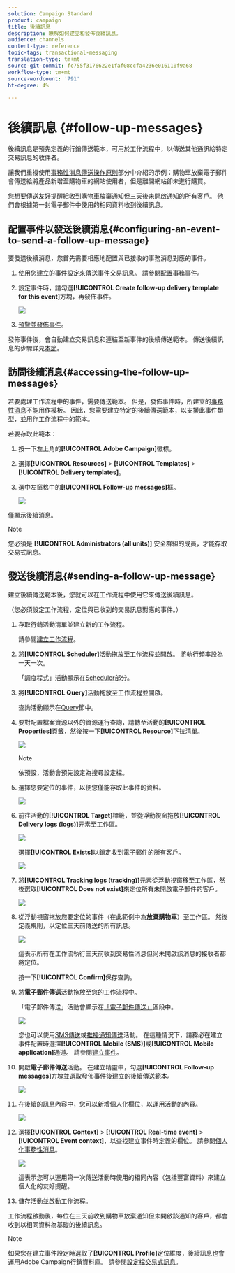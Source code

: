 ```yaml
---
solution: Campaign Standard
product: campaign
title: 後續訊息
description: 瞭解如何建立和發佈後續訊息。
audience: channels
content-type: reference
topic-tags: transactional-messaging
translation-type: tm+mt
source-git-commit: fc755f3176622e1faf08ccfa4236e016110f9a68
workflow-type: tm+mt
source-wordcount: '791'
ht-degree: 4%

---
```



# 後續訊息 {#follow-up-messages}

後續訊息是預先定義的行銷傳送範本，可用於工作流程中，以傳送其他通訊給特定交易訊息的收件者。

讓我們重複使用[事務性消息傳送操作原則](../../channels/using/getting-started-with-transactional-msg.md#transactional-messaging-operating-principle)部分中介紹的示例：購物車放棄電子郵件會傳送給將產品新增至購物車的網站使用者，但是離開網站卻未進行購買。

您想要傳送友好提醒給收到購物車放棄通知但三天後未開啟通知的所有客戶。 他們會根據第一封電子郵件中使用的相同資料收到後續訊息。

## 配置事件以發送後續消息{#configuring-an-event-to-send-a-follow-up-message}

要發送後續消息，您首先需要相應地配置與已接收的事務消息對應的事件。

1. 使用您建立的事件設定來傳送事件交易訊息。 請參閱[配置事務事件](../../channels/using/configuring-transactional-event.md)。
1. 設定事件時，請勾選&#x200B;**[!UICONTROL Create follow-up delivery template for this event]**&#x200B;方塊，再發佈事件。

   ![](assets/message-center_follow-up-checkbox.png)

1. [預覽並發佈事件](../../channels/using/publishing-transactional-event.md#previewing-and-publishing-the-event)。

發佈事件後，會自動建立交易訊息和連結至新事件的後續傳送範本。 傳送後續訊息的步驟詳見[本節](#sending-a-follow-up-message)。

## 訪問後續消息{#accessing-the-follow-up-messages}

若要處理工作流程中的事件，需要傳送範本。 但是，發佈事件時，所建立的[事務性消息](../../channels/using/editing-transactional-message.md)不能用作模板。 因此，您需要建立特定的後續傳送範本，以支援此事件類型，並用作工作流程中的範本。

若要存取此範本：

1. 按一下左上角的&#x200B;**[!UICONTROL Adobe Campaign]**&#x200B;徽標。
1. 選擇&#x200B;**[!UICONTROL Resources]** > **[!UICONTROL Templates]** > **[!UICONTROL Delivery templates]**。
1. 選中左窗格中的&#x200B;**[!UICONTROL Follow-up messages]**&#x200B;框。

   ![](assets/message-center_follow-up-search.png)

僅顯示後續消息。

>[!NOTE]
>
>您必須是 **[!UICONTROL Administrators (all units)]** 安全群組的成員，才能存取交易式訊息。

## 發送後續消息{#sending-a-follow-up-message}

建立後續傳送範本後，您就可以在工作流程中使用它來傳送後續訊息。

（您必須設定工作流程，定位與已收到的交易訊息對應的事件。）

1. 存取行銷活動清單並建立新的工作流程。

   請參閱[建立工作流程](../../automating/using/building-a-workflow.md#creating-a-workflow)。

1. 將&#x200B;**[!UICONTROL Scheduler]**&#x200B;活動拖放至工作流程並開啟。 將執行頻率設為一天一次。

   「調度程式」活動顯示在[Scheduler](../../automating/using/scheduler.md)部分。

1. 將&#x200B;**[!UICONTROL Query]**&#x200B;活動拖放至工作流程並開啟。

   查詢活動顯示在[Query](../../automating/using/query.md)節中。

1. 要對配置檔案資源以外的資源運行查詢，請轉至活動的&#x200B;**[!UICONTROL Properties]**&#x200B;頁籤，然後按一下&#x200B;**[!UICONTROL Resource]**&#x200B;下拉清單。

   ![](assets/message-center_follow-up-query-properties.png)

   >[!NOTE]
   >
   >依預設，活動會預先設定為搜尋設定檔。

1. 選擇您要定位的事件，以便您僅能存取此事件的資料。

   ![](assets/message-center_follow-up-query-resource.png)

1. 前往活動的&#x200B;**[!UICONTROL Target]**&#x200B;標籤，並從浮動視窗拖放&#x200B;**[!UICONTROL Delivery logs (logs)]**&#x200B;元素至工作區。

   ![](assets/message-center_follow-up-delivery-logs.png)

   選擇&#x200B;**[!UICONTROL Exists]**&#x200B;以鎖定收到電子郵件的所有客戶。

   ![](assets/message-center_follow-up-delivery-logs-exists.png)

1. 將&#x200B;**[!UICONTROL Tracking logs (tracking)]**&#x200B;元素從浮動視窗移至工作區，然後選取&#x200B;**[!UICONTROL Does not exist]**&#x200B;來定位所有未開啟電子郵件的客戶。

   ![](assets/message-center_follow-up-delivery-and-tracking-logs.png)

1. 從浮動視窗拖放您要定位的事件（在此範例中為&#x200B;**放棄購物車**）至工作區。 然後定義規則，以定位三天前傳送的所有訊息。

   ![](assets/message-center_follow-up-created.png)

   這表示所有在工作流執行三天前收到交易性消息但尚未開啟該消息的接收者都將定位。

   按一下&#x200B;**[!UICONTROL Confirm]**&#x200B;保存查詢。

1. 將&#x200B;**電子郵件傳送**&#x200B;活動拖放至您的工作流程中。

   「電子郵件傳送」活動會顯示在[「電子郵件傳送」](../../automating/using/email-delivery.md)區段中。

   ![](assets/message-center_follow-up-workflow.png)

   您也可以使用[SMS傳送](../../automating/using/sms-delivery.md)或[推播通知傳送](../../automating/using/push-notification-delivery.md)活動。 在這種情況下，請務必在建立事件配置時選擇&#x200B;**[!UICONTROL Mobile (SMS)]**&#x200B;或&#x200B;**[!UICONTROL Mobile application]**&#x200B;通道。 請參閱[建立事件](../../channels/using/configuring-transactional-event.md#creating-an-event)。

1. 開啟&#x200B;**電子郵件傳送**&#x200B;活動。 在建立精靈中，勾選&#x200B;**[!UICONTROL Follow-up messages]**&#x200B;方塊並選取發佈事件後建立的後續傳送範本。

   ![](assets/message-center_follow-up-template.png)

1. 在後續的訊息內容中，您可以新增個人化欄位，以運用活動的內容。

   ![](assets/message-center_follow-up-content.png)

1. 選擇&#x200B;**[!UICONTROL Context]** > **[!UICONTROL Real-time event]** > **[!UICONTROL Event context]**，以查找建立事件時定義的欄位。 請參閱[個人化事務性消息](../../channels/using/editing-transactional-message.md#personalizing-a-transactional-message)。

   ![](assets/message-center_follow-up-personalization.png)

   這表示您可以運用第一次傳送活動時使用的相同內容（包括豐富資料）來建立個人化的友好提醒。

1. 儲存活動並啟動工作流程。

工作流程啟動後，每位在三天前收到購物車放棄通知但未開啟該通知的客戶，都會收到以相同資料為基礎的後續訊息。

>[!NOTE]
>
>如果您在建立事件設定時選取了&#x200B;**[!UICONTROL Profile]**&#x200B;定位維度，後續訊息也會運用Adobe Campaign行銷資料庫。 請參閱[設定檔交易式訊息](../../channels/using/editing-transactional-message.md#profile-transactional-message-specificities)。

